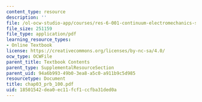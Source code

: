 ```yaml
---
content_type: resource
description: ''
file: /ol-ocw-studio-app/courses/res-6-001-continuum-electromechanics-spring-2009/18501542dea0ec11fcf1ccfba31ded0a_chap03_prb_100.pdf
file_size: 251159
file_type: application/pdf
learning_resource_types:
- Online Textbook
license: https://creativecommons.org/licenses/by-nc-sa/4.0/
ocw_type: OCWFile
parent_title: Textbook Contents
parent_type: SupplementalResourceSection
parent_uid: 94a6b993-49b0-3ea8-a5c0-a911b9c5d985
resourcetype: Document
title: chap03_prb_100.pdf
uid: 18501542-dea0-ec11-fcf1-ccfba31ded0a
---
```

